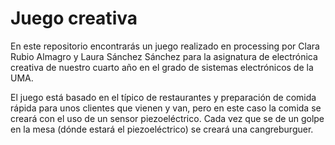 # Juego creativa

En este repositorio encontrarás un juego realizado en processing por Clara Rubio Almagro y Laura Sánchez Sánchez para la asignatura de electrónica creativa de nuestro cuarto año en el grado de sistemas electrónicos de la UMA.

El juego está basado en el típico de restaurantes y preparación de comida rápida para unos clientes que vienen y van, pero en este caso la comida se creará con el uso de un sensor piezoeléctrico. Cada vez que se de un golpe en la mesa (dónde estará el piezoeléctrico) se creará una cangreburguer.
